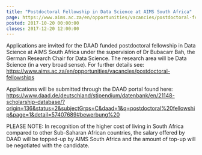 ```yaml
---
title: "Postdoctoral Fellowship in Data Science at AIMS South Africa"
page: https://www.aims.ac.za/en/opportunities/vacancies/postdoctoral-fellowships
posted: 2017-10-20 00:00:00
closes: 2017-12-20 12:00:00
---
```


Applications are invited for the DAAD funded postdoctoral fellowship in Data Science at AIMS South Africa under the supervision of Dr Bubacarr Bah, the German Research Chair for Data Science. The research area will be Data Science (in a very broad sense). For further details see: <https://www.aims.ac.za/en/opportunities/vacancies/postdoctoral-fellowships> 

Applications will be submitted through the DAAD portal found here: <https://www.daad.de/deutschland/stipendium/datenbank/en/21148-scholarship-database/?origin=136&status=2&subjectGrps=C&daad=1&q=postdoctoral%20fellowship&page=1&detail=57407689#bewerbung%20> 

PLEASE NOTE: In recognition of the higher cost of living in South Africa compared to other Sub-Saharan African countries, the salary offered by DAAD will be topped-up by AIMS South Africa and the amount of top-up will be negotiated with the candidate.
